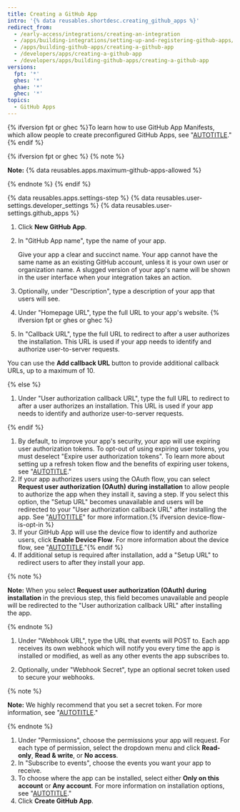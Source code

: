 ```yaml
---
title: Creating a GitHub App
intro: '{% data reusables.shortdesc.creating_github_apps %}'
redirect_from:
  - /early-access/integrations/creating-an-integration
  - /apps/building-integrations/setting-up-and-registering-github-apps/registering-github-apps
  - /apps/building-github-apps/creating-a-github-app
  - /developers/apps/creating-a-github-app
  - /developers/apps/building-github-apps/creating-a-github-app
versions:
  fpt: '*'
  ghes: '*'
  ghae: '*'
  ghec: '*'
topics:
  - GitHub Apps
---
```

{% ifversion fpt or ghec %}To learn how to use GitHub App Manifests, which allow people to create preconfigured GitHub Apps, see "[AUTOTITLE](/apps/creating-github-apps/creating-github-apps/creating-a-github-app-from-a-manifest)."{% endif %}

{% ifversion fpt or ghec %}
{% note %}

  **Note:** {% data reusables.apps.maximum-github-apps-allowed %}

{% endnote %}
{% endif %}

{% data reusables.apps.settings-step %}
{% data reusables.user-settings.developer_settings %}
{% data reusables.user-settings.github_apps %}
1. Click **New GitHub App**.
1. In "GitHub App name", type the name of your app.

   Give your app a clear and succinct name. Your app cannot have the same name as an existing GitHub account, unless it is your own user or organization name. A slugged version of your app's name will be shown in the user interface when your integration takes an action.

1. Optionally, under "Description", type a description of your app that users will see.
1. Under "Homepage URL", type the full URL to your app's website.
{% ifversion fpt or ghes or ghec %}
1. In "Callback URL", type the full URL to redirect to after a user authorizes the installation. This URL is used if your app needs to identify and authorize user-to-server requests.

  You can use the **Add callback URL** button to provide additional callback URLs, up to a maximum of 10.

{% else %}
1. Under "User authorization callback URL", type the full URL to redirect to after a user authorizes an installation. This URL is used if your app needs to identify and authorize user-to-server requests.

{% endif %}
1. By default, to improve your app's security, your app will use expiring user authorization tokens. To opt-out of using expiring user tokens, you must deselect "Expire user authorization tokens". To learn more about setting up a refresh token flow and the benefits of expiring user tokens, see "[AUTOTITLE](/apps/creating-github-apps/authenticating-with-a-github-app/refreshing-user-to-server-access-tokens)."
1. If your app authorizes users using the OAuth flow, you can select **Request user authorization (OAuth) during installation** to allow people to authorize the app when they install it, saving a step. If you select this option, the "Setup URL" becomes unavailable and users will be redirected to your "User authorization callback URL" after installing the app. See "[AUTOTITLE](/apps/maintaining-github-apps/installing-github-apps#authorizing-users-during-installation)" for more information.{% ifversion device-flow-is-opt-in %}
1. If your GitHub App will use the device flow to identify and authorize users, click **Enable Device Flow**. For more information about the device flow, see "[AUTOTITLE](/apps/oauth-apps/building-oauth-apps/authorizing-oauth-apps#device-flow)."{% endif %}
1. If additional setup is required after installation, add a "Setup URL" to redirect users to after they install your app.

  {% note %}

  **Note:** When you select **Request user authorization (OAuth) during installation** in the previous step, this field becomes unavailable and people will be redirected to the "User authorization callback URL" after installing the app.

  {% endnote %}

1. Under "Webhook URL", type the URL that events will POST to. Each app receives its own webhook which will notify you every time the app is installed or modified, as well as any other events the app subscribes to.

1. Optionally, under "Webhook Secret", type an optional secret token used to secure your webhooks.

  {% note %}

  **Note:** We highly recommend that you set a secret token. For more information, see "[AUTOTITLE](/webhooks-and-events/webhooks/securing-your-webhooks)."

  {% endnote %}

1. Under "Permissions", choose the permissions your app will request. For each type of permission, select the dropdown menu and click **Read-only**, **Read & write**, or **No access**.
1. In "Subscribe to events", choose the events you want your app to receive.
1. To choose where the app can be installed, select either **Only on this account** or **Any account**. For more information on installation options, see "[AUTOTITLE](/apps/creating-github-apps/creating-github-apps/making-a-github-app-public-or-private)."
1. Click **Create GitHub App**.
